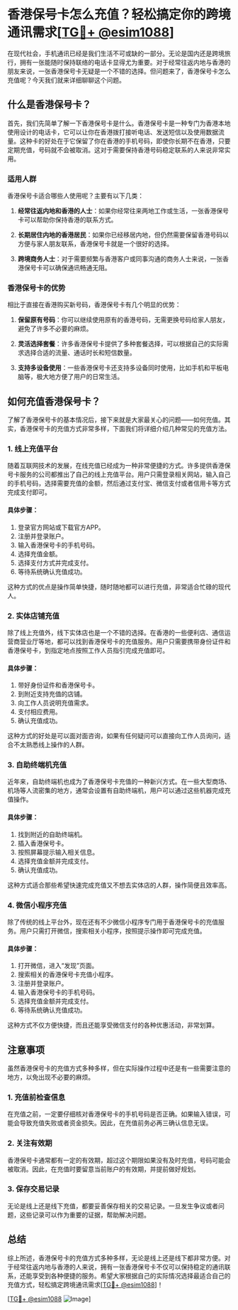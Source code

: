 # 香港保号卡怎么充值？轻松搞定你的跨境通讯需求[[TG💪+ @esim1088](https://t.me/s/esim1088)]

在现代社会，手机通讯已经是我们生活不可或缺的一部分。无论是国内还是跨境旅行，拥有一张能随时保持联络的电话卡显得尤为重要。对于经常往返内地与香港的朋友来说，一张香港保号卡无疑是一个不错的选择。但问题来了，香港保号卡怎么充值呢？今天我们就来详细聊聊这个问题。

## 什么是香港保号卡？

首先，我们先简单了解一下香港保号卡是什么。香港保号卡是一种专门为香港本地使用设计的电话卡，它可以让你在香港拨打接听电话、发送短信以及使用数据流量。这种卡的好处在于它保留了你在香港的手机号码，即使你长期不在香港，只要定期充值，号码就不会被取消。这对于需要保持香港号码稳定联系的人来说非常实用。

### 适用人群

香港保号卡适合哪些人使用呢？主要有以下几类：

1. **经常往返内地和香港的人士**：如果你经常往来两地工作或生活，一张香港保号卡可以帮助你保持香港的联系方式。
   
2. **长期居住内地的香港居民**：如果你已经移居内地，但仍然需要保留香港号码以方便与家人朋友联系，香港保号卡就是一个很好的选择。

3. **跨境商务人士**：对于需要频繁与香港客户或同事沟通的商务人士来说，一张香港保号卡可以确保通讯畅通无阻。

### 香港保号卡的优势

相比于直接在香港购买新号码，香港保号卡有几个明显的优势：

1. **保留原有号码**：你可以继续使用原有的香港号码，无需更换号码给家人朋友，避免了许多不必要的麻烦。
   
2. **灵活选择套餐**：许多香港保号卡提供了多种套餐选择，可以根据自己的实际需求选择合适的流量、通话时长和短信数量。

3. **支持多设备使用**：一些香港保号卡还支持多设备同时使用，比如手机和平板电脑等，极大地方便了用户的日常生活。

## 如何充值香港保号卡？

了解了香港保号卡的基本情况后，接下来就是大家最关心的问题——如何充值。其实，香港保号卡的充值方式非常多样，下面我们将详细介绍几种常见的充值方法。

### 1. 线上充值平台

随着互联网技术的发展，在线充值已经成为一种非常便捷的方式。许多提供香港保号卡服务的公司都推出了自己的线上充值平台。用户只需登录相关网站，输入自己的手机号码，选择需要充值的金额，然后通过支付宝、微信支付或者信用卡等方式完成支付即可。

#### 具体步骤：

1. 登录官方网站或下载官方APP。
2. 注册并登录账户。
3. 输入香港保号卡的手机号码。
4. 选择充值金额。
5. 选择支付方式并完成支付。
6. 等待系统确认充值成功。

这种方式的优点是操作简单快捷，随时随地都可以进行充值，非常适合忙碌的现代人。

### 2. 实体店铺充值

除了线上充值外，线下实体店也是一个不错的选择。在香港的一些便利店、通信运营商营业厅等地，都可以找到香港保号卡的充值服务。用户只需要携带身份证件和香港保号卡，到指定地点按照工作人员指引完成充值即可。

#### 具体步骤：

1. 带好身份证件和香港保号卡。
2. 到附近支持充值的店铺。
3. 向工作人员说明充值需求。
4. 支付相应费用。
5. 确认充值成功。

这种方式的好处是可以面对面咨询，如果有任何疑问可以直接向工作人员询问，适合不太熟悉线上操作的人群。

### 3. 自助终端机充值

近年来，自助终端机也成为了香港保号卡充值的一种新兴方式。在一些大型商场、机场等人流密集的地方，通常会设置有自助终端机，用户可以通过这些机器完成充值操作。

#### 具体步骤：

1. 找到附近的自助终端机。
2. 插入香港保号卡。
3. 按照屏幕提示输入相关信息。
4. 选择充值金额并完成支付。
5. 确认充值成功。

这种方式适合那些希望快速完成充值又不想去实体店的人群，操作简便且效率高。

### 4. 微信小程序充值

除了传统的线上平台外，现在还有不少微信小程序专门用于香港保号卡的充值服务。用户只需打开微信，搜索相关小程序，按照提示操作即可完成充值。

#### 具体步骤：

1. 打开微信，进入“发现”页面。
2. 搜索相关的香港保号卡充值小程序。
3. 注册并登录账户。
4. 输入香港保号卡的手机号码。
5. 选择充值金额并完成支付。
6. 等待系统确认充值成功。

这种方式不仅方便快捷，而且还能享受微信支付的各种优惠活动，非常划算。

## 注意事项

虽然香港保号卡的充值方式多种多样，但在实际操作过程中还是有一些需要注意的地方，以免出现不必要的麻烦。

### 1. 充值前检查信息

在充值之前，一定要仔细核对香港保号卡的手机号码是否正确。如果输入错误，可能会导致充值失败或者资金损失。因此，在充值前务必再三确认信息无误。

### 2. 关注有效期

香港保号卡通常都有一定的有效期，超过这个期限如果没有及时充值，号码可能会被取消。因此，在充值时要留意当前账户的有效期，并提前做好规划。

### 3. 保存交易记录

无论是线上还是线下充值，都要妥善保存相关的交易记录。一旦发生争议或者问题，这些记录可以作为重要的证据，帮助解决问题。

## 总结

综上所述，香港保号卡的充值方式多种多样，无论是线上还是线下都非常方便。对于经常往返内地与香港的人来说，拥有一张香港保号卡不仅可以保持稳定的通讯联系，还能享受到各种便捷的服务。希望大家根据自己的实际情况选择最适合自己的充值方式，轻松搞定跨境通讯需求[[TG💪+ @esim1088](https://t.me/s/esim1088)]！

[[TG💪+ @esim1088](https://t.me/s/esim1088) ![Image](https://i.postimg.cc/4NQfJmqS/Snipaste-2025-05-13-00-14-12.png)]